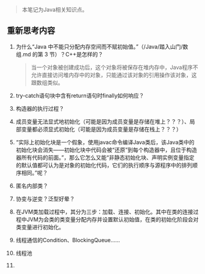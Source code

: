 > 本笔记为Java相关知识点。

## 重新思考内容

1. 为什么“Java 中不能只分配内存空间而不赋初始值。”（/Java/踏入山门/数组.md 的第 3 节）？C++是怎样的？

    > 当一个对象被创建成功后，这个对象将被保存在堆内存中，Java程序不允许直接访问堆内存中的对象，只能通过该对象的引用操作该对象，这跟数组类似。

2. try-catch语句块中含有return语句时finally如何响应？

3. 构造器的执行过程？

4. 成员变量无法显式地初始化（可能是因为成员变量是存储在堆上？？？）、局部变量都必须显式初始化（可能是因为成员变量是存储在栈上？？？）

5. “实际上初始化块是一个假象，使用javac命令编译Java类后，该Java类中的初始化块会消失——初始化块中代码会被“还原”到每个构造器中，且位于构造器所有代码的前面。”，那么它怎么又能“非静态初始化块、声明实例变量指定的默认值都可认为是对象的初始化代码，它们的执行顺序与源程序中的排列顺序相同。”呢？

7. 匿名内部类？

8. 协变与逆变？泛型好晕？

9. 在JVM类加载过程中，其分为三步：加载、连接、初始化。其中在类的连接过程中JVM为会类的类变量分配内存并设置默认初始值，在类的初始化阶段会对类变量进行初始化。

15. 线程通信的Condition、BlockingQueue......

16. 线程池

17. 
